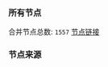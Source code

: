 ### 所有节点
合并节点总数: `1557`
[节点链接](https://raw.githubusercontent.com/rzhy1/11/master/sub/sub_merge_base64.txt)

### 节点来源

